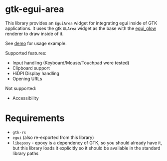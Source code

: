 # gtk-egui-area

This library provides an `EguiArea` widget for integrating egui inside of GTK applications. It uses the gtk `GLArea` widget as the base with the [egui_glow](https://github.com/emilk/egui/tree/master/crates/egui_glow) renderer to draw inside of it.

See [demo](./examples/demo.rs) for usage example.

Supported features:
- Input handling (Keyboard/Mouse/Touchpad were tested)
- Clipboard support
- HiDPI Display handling
- Opening URLs

Not supported:
- Accessibility

# Requirements

- `gtk-rs`
- `egui` (also re-exported from this library)
- `libepoxy` - epoxy is a dependency of GTK, so you should already have it, but this library loads it explicitly so it should be available in the standard library paths